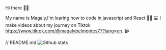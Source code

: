 Hi there 👋🏻

My name is Magaly,I'm learing how to code in javascript and React 👩🏻‍ 💻  I make videos about my journey on Tiktok https://www.tiktok.com/@magalybelmontes77?lang=en. 📹 


// README.md
![Github stats](https://github-readme-stats.vercel.app/api?mbelmontes7=highcontrast&show_icons=true&count_private=true)
